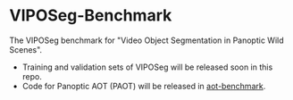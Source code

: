 # VIPOSeg-Benchmark
The VIPOSeg benchmark for "Video Object Segmentation in Panoptic Wild Scenes".
- Training and validation sets of VIPOSeg will be released soon in this repo.
- Code for Panoptic AOT (PAOT) will be released in [aot-benchmark](https://github.com/yoxu515/aot-benchmark).
